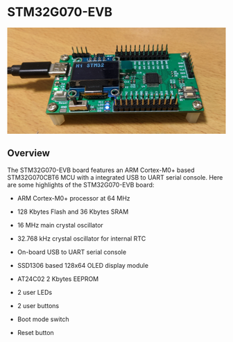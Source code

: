 # STM32G070-EVB

<img src="https://github.com/yuansco/STM32G070-EVB/blob/main/Image/image1.PNG" style="width:750px;"/>

## Overview

The STM32G070-EVB board features an ARM Cortex-M0+ based STM32G070CBT6 MCU with a integrated USB to UART serial console. Here are some highlights of the STM32G070-EVB board:

 * ARM Cortex-M0+ processor at 64 MHz
 
 * 128 Kbytes Flash and 36 Kbytes SRAM

 * 16 MHz main crystal oscillator

 * 32.768 kHz crystal oscillator for internal RTC
 
 * On-board USB to UART serial console

 * SSD1306 based 128x64 OLED display module

 * AT24C02 2 Kbytes EEPROM
 
 * 2 user LEDs
 
 * 2 user buttons
 
 * Boot mode switch
 
 * Reset button

